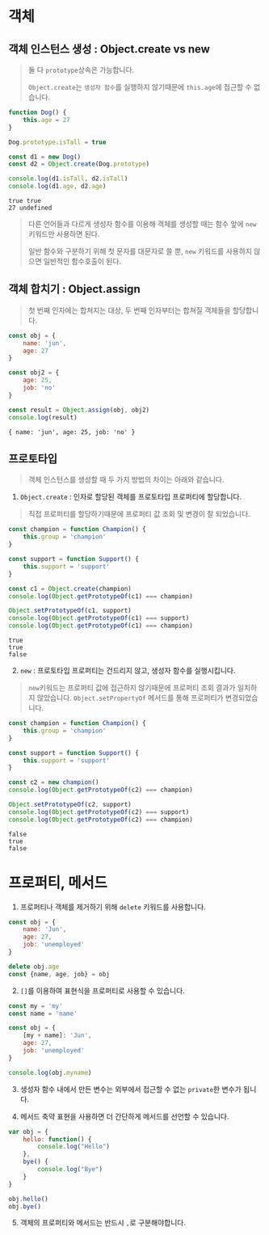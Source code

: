 # 객체

## 객체 인스턴스 생성 : Object.create vs new
> 둘 다 `prototype`상속은 가능합니다.
> 
> `Object.create`는 `생성자 함수`를 실행하지 않기때문에 `this.age`에 접근할 수 없습니다.
```javascript
function Dog() {
	this.age = 27
}

Dog.prototype.isTall = true

const d1 = new Dog()
const d2 = Object.create(Dog.prototype)

console.log(d1.isTall, d2.isTall)
console.log(d1.age, d2.age)
```
```
true true
27 undefined
```
> 다른 언어들과 다르게 생성자 함수를 이용해 객체를 생성할 때는 함수 앞에 `new` 키워드만 사용하면 된다.
> 
> 일반 함수와 구분하기 위해 첫 문자를 대문자로 쓸 뿐, `new` 키워드를 사용하지 않으면 일반적인 함수호출이 된다.
## 객체 합치기 : Object.assign
> 첫 번째 인자에는 합쳐지는 대상, 두 번째 인자부터는 합쳐질 객체들을 할당합니다.
```javascript
const obj = {
	name: 'jun',
	age: 27
}

const obj2 = {
	age: 25,
	job: 'no'
}

const result = Object.assign(obj, obj2)
console.log(result)
```
```
{ name: 'jun', age: 25, job: 'no' }
```

## 프로토타입
> 객체 인스턴스를 생성할 때 두 가지 방법의 차이는 아래와 같습니다.
1. `Object.create` : 인자로 할당된 객체를 프로토타입 프로퍼티에 할당합니다.
> 직접 프로퍼티를 할당하기때문에 프로퍼티 값 조회 및 변경이 잘 되었습니다.
```javascript
const champion = function Champion() {
	this.group = 'champion'
}

const support = function Support() {
	this.support = 'support'
}

const c1 = Object.create(champion)
console.log(Object.getPrototypeOf(c1) === champion)

Object.setPrototypeOf(c1, support)
console.log(Object.getPrototypeOf(c1) === support)
console.log(Object.getPrototypeOf(c1) === champion)
```
```
true
true
false
```
2. `new` : 프로토타입 프로퍼티는 건드리지 않고, 생성자 함수를 실행시킵니다.
> `new`키워드는 프로퍼티 값에 접근하지 않기때문에 프로퍼티 조회 결과가 일치하지 않았습니다. `Object.setPropertyOf` 메서드를 통해 프로퍼티가 변경되었습니다.
```javascript
const champion = function Champion() {
	this.group = 'champion'
}

const support = function Support() {
	this.support = 'support'
}

const c2 = new champion()
console.log(Object.getPrototypeOf(c2) === champion)

Object.setPrototypeOf(c2, support)
console.log(Object.getPrototypeOf(c2) === support)
console.log(Object.getPrototypeOf(c2) === champion)
```
```
false
true
false
```

# 프로퍼티, 메서드
1. 프로퍼티나 객체를 제거하기 위해 `delete` 키워드를 사용합니다.
```javascript
const obj = {
	name: 'Jun',
	age: 27,
	job: 'unemployed'
}

delete obj.age
const {name, age, job} = obj
```
2. `[]`를 이용하여 표현식을 프로퍼티로 사용할 수 있습니다.
```javascript
const my = 'my'
const name = 'name'

const obj = {
	[my + name]: 'Jun',
	age: 27,
	job: 'unemployed'
}

console.log(obj.myname)
```
3. 생성자 함수 내에서 만든 변수는 외부에서 접근할 수 없는 `private`한 변수가 됩니다.

4. 메서드 축약 표현을 사용하면 더 간단하게 메서드를 선언할 수 있습니다.
```javascript
var obj = {
	hello: function() {
		console.log("Hello")
	},
	bye() {
		console.log("Bye")
	}
}

obj.hello()
obj.bye()
```
5. 객체의 프로퍼티와 메서드는 반드시 `,`로 구분해야합니다.